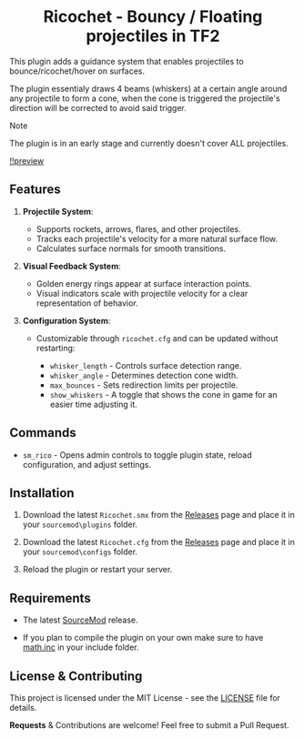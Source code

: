 
<h1 align="center">Ricochet - Bouncy / Floating projectiles in TF2</h1>

This plugin adds a guidance system that enables projectiles to bounce/ricochet/hover on surfaces.

The plugin essentialy draws 4 beams (whiskers) at a certain angle around any projectile to form a cone, when the cone is triggered the projectile's direction will be corrected to avoid said trigger.

> [!NOTE]
> The plugin is in an early stage and currently doesn't cover ALL projectiles.

[!!preview](https://github.com/user-attachments/assets/59efcbd3-4602-4488-a5d7-bdfb8aee361e)

## Features

1. **Projectile System**:
   - Supports rockets, arrows, flares, and other projectiles.
   - Tracks each projectile's velocity for a more natural surface flow.
   - Calculates surface normals for smooth transitions.

2. **Visual Feedback System**:
   - Golden energy rings appear at surface interaction points.
   - Visual indicators scale with projectile velocity for a clear representation of behavior.

3. **Configuration System**:
   - Customizable through `ricochet.cfg` and can be updated without restarting:
   
     - `whisker_length` - Controls surface detection range.
     - `whisker_angle` - Determines detection cone width.
     - `max_bounces` - Sets redirection limits per projectile.
     - `show_whiskers` - A toggle that shows the cone in game for an easier time adjusting it.


## Commands

- `sm_rico` - Opens admin controls to toggle plugin state, reload configuration, and adjust settings.


## Installation

1. Download the latest `Ricochet.smx` from the [Releases](https://github.com/vexx-sm/tf2-ricochet/releases) page and place it in your `sourcemod\plugins` folder.

2. Download the latest `Ricochet.cfg` from the [Releases](https://github.com/vexx-sm/tf2-ricochet/releases) page and place it in your `sourcemod\configs` folder.

3. Reload the plugin or restart your server.

## Requirements

- The latest [SourceMod](https://www.sourcemod.net/downloads.php) release.

- If you plan to compile the plugin on your own make sure to have [math.inc](https://github.com/vexx-sm/TF2-Ricochet/blob/main/scripting/include/math.inc) in your include folder.

## License & Contributing

This project is licensed under the MIT License - see the [LICENSE](LICENSE) file for details.

**Requests** & Contributions are welcome! Feel free to submit a Pull Request.
